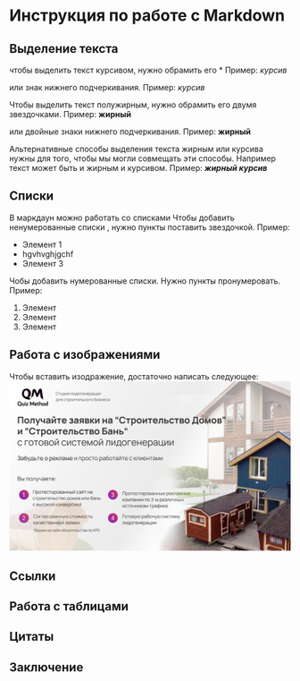 # Инструкция по работе с Markdown

## Выделение текста
чтобы выделить текст курсивом, нужно обрамить его * Пример: *курсив*

или знак нижнего подчеркивания. Пример:  _курсив_



Чтобы выделить текст полужирным, нужно обрамить его двумя звездочками.  Пример: **жирный**

или двойные знаки нижнего подчеркивания. Пример: __жирный__ 

Альтернативные способы выделения текста жирным или курсива нужны для того, чтобы мы могли совмещать эти способы.  Например текст может быть и жирным и курсивом. Пример:  **_жирный курсив_**
## Списки
В маркдаун можно работать со списками
Чтобы добавить ненумерованные списки , нужно пункты поставить звездочкой. 
Пример: 
* Элемент 1
* hgvhvghjgchf
* Элемент 3

Чобы добавить нумерованные списки. Нужно пункты пронумеровать.  
Пример: 
1. Элемент
2. Элемент
3. Элемент 



## Работа с изображениями

Чтобы вставить изодражение, достаточно написать следующее: ![Это скрин экрана](print.png)

## Ссылки

## Работа с таблицами 

## Цитаты

## Заключение 

